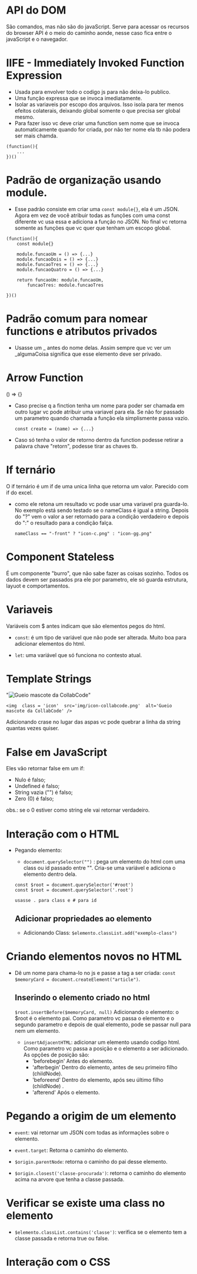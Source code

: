 
# API do DOM

São comandos, mas não são do javaScript.
Serve para acessar os recursos do browser
API é o meio do caminho aonde, nesse caso fica entre o javaScript e o navegador.

# IIFE - Immediately Invoked Function Expression

- Usada para envolver todo o codigo js para não deixa-lo publico.
- Uma função expressa que se invoca imediatamente.
- Isolar as variaveis por escopo dos arquivos. Isso isola para ter menos efeitos colaterais, deixando global somente o que precisa ser global mesmo.
- Para fazer isso vc deve criar uma function sem nome que se invoca automaticamente quando for criada, por não ter nome ela tb não podera ser mais chamda.
```
(function(){
    ...
})()
```
# Padrão de organização usando module.
- Esse padrão consiste em criar uma `const module{}`, ela é um JSON. Agora em vez de você atribuir todas as funções com uma const diferente vc usa essa e adiciona a função no JSON. No final vc retorna somente as funções que vc quer que tenham um escopo global.
```
(function(){
    const module{}

    module.funcaoUm = () => {...}
    module.funcaoDois = () => {...}
    module.funcaoTres = () => {...}
    module.funcaoQuatro = () => {...}

    return funcaoUm: module.funcaoUm,
        funcaoTres: module.funcaoTres

})()
```

# Padrão comum para nomear functions e atributos privados
- Usasse um _ antes do nome delas. Assim sempre que vc ver um _algumaCoisa significa que esse elemento deve ser privado.


# Arrow Function
() => {}

- Caso precise q a finction tenha um nome para poder ser chamada em outro lugar vc pode atribuir uma variavel para ela.
Se não for passado um parametro quando chamada a função ela simplismente passa vazio.

    ```
    const create = (name) => {...}
    ```

- Caso só tenha o valor de retorno dentro da function podesse retirar a palavra chave "retorn", podesse tirar as chaves tb.


# If ternário
O if ternário é um if de uma unica linha que retorna um valor. Parecido com if do excel.

- como ele retona um resultado vc pode usar uma variavel pra guarda-lo.
No exemplo está sendo testado se o nameClass é igual a string. Depois do "?" vem o valor a ser retornado para a condição verdadeiro e depois do ":" o resultado para a condição falça.
    ```
    nameClass == "-front" ? "icon-c.png" : "icon-gg.png"
    ```

# Component Stateless
É um componente "burro", que não sabe fazer as coisas sozinho. Todos os dados devem ser passados pra ele por parametro, ele só guarda estrutura, layuot e comportamentos.

# Variaveis
Variáveis com $ antes indicam que são elementos pegos do html.

- `const`: é um tipo de variável que não pode ser alterada. Muito boa para adicionar elementos do html.

- `let`: uma variável que só funciona no contesto atual.

# Template Strings
"<img class = 'icon' src='img/icon-collabcode.png' alt='Gueio mascote da CollabCode'>"

`<img 
class = 'icon' 
src='img/icon-collabcode.png' 
alt='Gueio mascote da CollabCode'
/>`

Adicionando crase no lugar das aspas vc pode quebrar a linha da string quantas vezes quiser.

# False em JavaScript 
Eles vão retornar false em um if:
- Nulo é falso;
- Undefined é falso;
- String vazia ("") é falso;
- Zero (0) é falso;


obs.: se o 0 estiver como string ele vai retornar verdadeiro.




# Interação com o HTML

- Pegando elemento:
    - `document.querySelector("")` : pega um elemento do html com uma class ou id passado entre "".
    Cria-se uma variável e adiciona o elemento dentro dela.
    
    ```
    const $root = document.querySelector('#root')
    const $root = document.querySelector('.root')

    usasse . para class e # para id

    ```

    ## Adicionar propriedades ao elemento
    - Adicionando Class: `$elemento.classList.add("exemplo-class")`


# Criando elementos novos no HTML

- Dê um nome para chama-lo no js e passe a tag a ser criada: `const $memoryCard = document.createElement("article")`.

    ## Inserindo o elemento criado no html
    `$root.insertBefore($memoryCard, null)`
    Adicionando o elemento: 
    o $root é o elemento pai.
    Como parametro vc passa o elemento e o segundo parametro e depois de qual elemento, pode se passar null para nem um elemento.
    
    - `insertAdjacentHTML`: adicionar um elemento usando codigo html.
    Como parametro vc passa a posição e o elemento a ser adicionado.
    As opções de posição são:
        - 'beforebegin'
            Antes do elemento.
        - 'afterbegin'
            Dentro do elemento, antes de seu primeiro filho (childNode).
        - 'beforeend'
            Dentro do elemento, após seu último filho (childNode) .
        - 'afterend'
            Após o elemento.  

# Pegando a origim de um elemento
- `event`: vai retornar um JSON com todas as informações sobre o elemento.
- `event.target`: Retorna o caminho do elemento. 

- `$origin.parentNode`: retorna o caminho do pai desse elemento.

- `$origin.closest('classe-procurada')`: retorna o caminho do elemento acima na arvore que tenha a classe passada.

# Verificar se existe uma class no elemento
- `$elemento.classList.contains('classe')`: verifica se o elemento tem a classe passada e retorna true ou false.



# Interação com o CSS